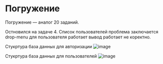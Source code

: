 # Погружение


Погружение —  аналог 20 заданий.

Остновился на задаче 4. Список пользователей проблема заключается drop-menu для пользователя работает вывод работает не коректно.

Стукртура база данных для авторизации
![image](https://github.com/Mahmadullo/testingcode/assets/60382076/93b4ea68-1648-4fbf-989b-be3ae0e9a9af)

Стукртура база данных для пользователей
![image](https://github.com/Mahmadullo/testingcode/assets/60382076/ce7588cb-105a-4ff4-803b-b50a87336b3a)
